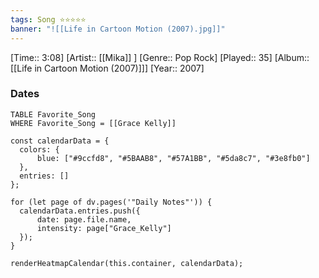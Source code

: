 ```yaml
---
tags: Song ⭐⭐⭐⭐⭐ 
banner: "![[Life in Cartoon Motion (2007).jpg]]"
---
```

[Time:: 3:08]
[Artist:: [[Mika]] ]
[Genre:: Pop Rock]
[Played:: 35]
[Album:: [[Life in Cartoon Motion (2007)]]]
[Year:: 2007]
### Dates
````dataview
TABLE Favorite_Song
WHERE Favorite_Song = [[Grace Kelly]]
````
  ```dataviewjs
const calendarData = { 
	colors: { 
		blue: ["#9ccfd8", "#5BAAB8", "#57A1BB", "#5da8c7", "#3e8fb0"] 
	}, 
	entries: [] 
}; 

for (let page of dv.pages('"Daily Notes"')) { 
	calendarData.entries.push({ 
		date: page.file.name, 
		intensity: page["Grace_Kelly"]
	}); 
} 

renderHeatmapCalendar(this.container, calendarData);
```
